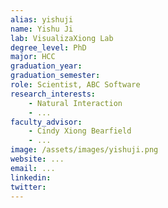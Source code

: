 ```yaml
---
alias: yishuji
name: Yishu Ji
lab: VisualizaXiong Lab
degree_level: PhD
major: HCC
graduation_year:
graduation_semester:
role: Scientist, ABC Software
research_interests: 
    - Natural Interaction
    - ...
faculty_advisor:
    - Cindy Xiong Bearfield
    - ...
image: /assets/images/yishuji.png
website: ...
email: ...
linkedin: 
twitter: 
---
```

